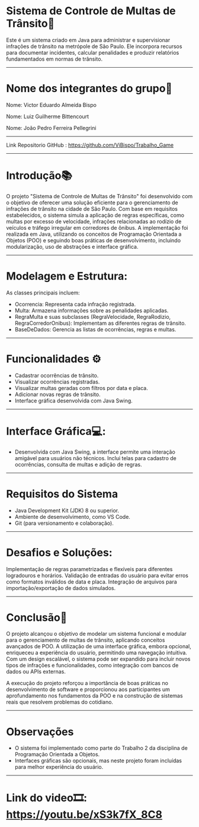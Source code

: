 # Sistema de Controle de Multas de Trânsito🚦
Este é um sistema criado em Java para administrar e supervisionar infrações de trânsito na metrópole de São Paulo. Ele incorpora recursos para documentar incidentes, calcular penalidades e produzir relatórios fundamentados em normas de trânsito.

------------------------------------------------------------------------------------------------------

# Nome dos integrantes do grupo📄
Nome: Victor Eduardo Almeida Bispo

Nome: Luiz Guilherme Bittencourt 

Nome: João Pedro Ferreira Pellegrini

------------------------------------------------------------------------------------------------------
Link Repositorio GitHub : https://github.com/ViBispo/Trabalho_Game

------------------------------------------------------------------------------------------------------
# Introdução📚
O projeto "Sistema de Controle de Multas de Trânsito" foi desenvolvido com o objetivo de oferecer uma solução eficiente para o gerenciamento de infrações de trânsito na cidade de São Paulo. Com base em requisitos estabelecidos, o sistema simula a aplicação de regras específicas, como multas por excesso de velocidade, infrações relacionadas ao rodízio de veículos e tráfego irregular em corredores de ônibus. A implementação foi realizada em Java, utilizando os conceitos de Programação Orientada a Objetos (POO) e seguindo boas práticas de desenvolvimento, incluindo modularização, uso de abstrações e interface gráfica.

------------------------------------------------------------------------------------------------------
# Modelagem e Estrutura:

As classes principais incluem:
- Ocorrencia: Representa cada infração registrada.
- Multa: Armazena informações sobre as penalidades aplicadas.
- RegraMulta e suas subclasses (RegraVelocidade, RegraRodizio, RegraCorredorOnibus): Implementam as diferentes regras de trânsito.
- BaseDeDados: Gerencia as listas de ocorrências, regras e multas.
  
------------------------------------------------------------------------------------------------------
# Funcionalidades ⚙
- Cadastrar ocorrências de trânsito.
- Visualizar ocorrências registradas.
- Visualizar multas geradas com filtros por data e placa.
- Adicionar novas regras de trânsito.
- Interface gráfica desenvolvida com Java Swing.

------------------------------------------------------------------------------------------------------
# Interface Gráfica💻:

- Desenvolvida com Java Swing, a interface permite uma interação amigável para usuários não técnicos. Inclui telas para cadastro de ocorrências, consulta de multas e adição de regras.

------------------------------------------------------------------------------------------------------
# Requisitos do Sistema
- Java Development Kit (JDK) 8 ou superior.
- Ambiente de desenvolvimento, como VS Code.
- Git (para versionamento e colaboração).

------------------------------------------------------------------------------------------------------
# Desafios e Soluções:

Implementação de regras parametrizadas e flexíveis para diferentes logradouros e horários.
Validação de entradas do usuário para evitar erros como formatos inválidos de data e placa.
Integração de arquivos para importação/exportação de dados simulados.

------------------------------------------------------------------------------------------------------

# Conclusão📍
O projeto alcançou o objetivo de modelar um sistema funcional e modular para o gerenciamento de multas de trânsito, aplicando conceitos avançados de POO. A utilização de uma interface gráfica, embora opcional, enriqueceu a experiência do usuário, permitindo uma navegação intuitiva. Com um design escalável, o sistema pode ser expandido para incluir novos tipos de infrações e funcionalidades, como integração com bancos de dados ou APIs externas.

A execução do projeto reforçou a importância de boas práticas no desenvolvimento de software e proporcionou aos participantes um aprofundamento nos fundamentos da POO e na construção de sistemas reais que resolvem problemas do cotidiano.

------------------------------------------------------------------------------------------------------
# Observações
- O sistema foi implementado como parte do Trabalho 2 da disciplina de Programação Orientada a Objetos.
- Interfaces gráficas são opcionais, mas neste projeto foram incluídas para melhor experiência do usuário.

------------------------------------------------------------------------------------------------------
# Link do video🎞: https://youtu.be/xS3k7fX_8C8

